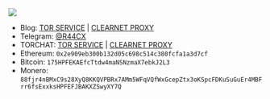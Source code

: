  <img src="https://raw.githubusercontent.com/r44cx/r44cx/main/r44cx.png"/>

- Blog: [TOR SERVICE](http://XXXXXXXX.onion) | [CLEARNET PROXY](https://blog.r44cx.zil/)
- Telegram: [@R44CX](https://t.me/)
- TORCHAT: [TOR SERVICE](http://XXXXXXXX.onion/r44cx) | [CLEARNET PROXY](https://proxy.r44cx.zil/r44cx)
- Ethereum: `0x2e909eb300b132d05c698c514c380fcfa1a3d7cf`
- Bitcoin: `175HPFEKAEfcTtdw4maNSNzmaX7ebkJ2L3`
- Monero: `88fjr4nBMxC9s28XyQ8KKQVPBRx7AMm5WFqVQfWxGcepZtx3oKSpcFDKuSuGuEr4MBFrr6fsExxksHPFEFJBAKXZSwyXY7Q`
